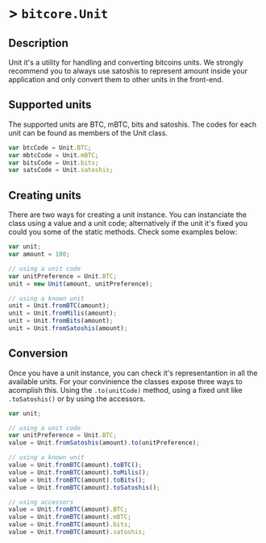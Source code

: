 # > `bitcore.Unit`

## Description

Unit it's a utility for handling and converting bitcoins units. We strongly
recommend you to always use satoshis to represent amount inside your application
and only convert them to other units in the front-end.

## Supported units

The supported units are BTC, mBTC, bits and satoshis. The codes for each unit
can be found as members of the Unit class.

```javascript
var btcCode = Unit.BTC;
var mbtcCode = Unit.mBTC;
var bitsCode = Unit.bits;
var satsCode = Unit.satoshis;
```

## Creating units

There are two ways for creating a unit instance. You can instanciate the class
using a value and a unit code; alternatively if the unit it's fixed you could
you some of the static methods. Check some examples below:

```javascript
var unit;
var amount = 100;

// using a unit code
var unitPreference = Unit.BTC;
unit = new Unit(amount, unitPreference);

// using a known unit
unit = Unit.fromBTC(amount);
unit = Unit.fromMilis(amount);
unit = Unit.fromBits(amount);
unit = Unit.fromSatoshis(amount);
```

## Conversion

Once you have a unit instance, you can check it's representantion in all the
available units. For your convinience the classes expose three ways to acomplish
this. Using the `.to(unitCode)` method, using a fixed unit like `.toSatoshis()`
or by using the accessors.

```javascript
var unit;

// using a unit code
var unitPreference = Unit.BTC;
value = Unit.fromSatoshis(amount).to(unitPreference);

// using a known unit
value = Unit.fromBTC(amount).toBTC();
value = Unit.fromBTC(amount).toMilis();
value = Unit.fromBTC(amount).toBits();
value = Unit.fromBTC(amount).toSatoshis();

// using accessors
value = Unit.fromBTC(amount).BTC;
value = Unit.fromBTC(amount).mBTC;
value = Unit.fromBTC(amount).bits;
value = Unit.fromBTC(amount).satoshis;
```
